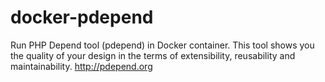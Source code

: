docker-pdepend
==============

Run PHP Depend tool (pdepend) in Docker container. This tool shows you the quality of your design in the terms of extensibility, reusability and maintainability.  http://pdepend.org
